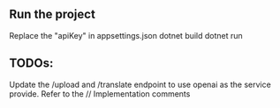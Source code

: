 ## Run the project
Replace the "apiKey" in appsettings.json
dotnet build
dotnet run

## TODOs:
Update the /upload and /translate endpoint to use openai as the service provide.
Refer to the // Implementation comments
